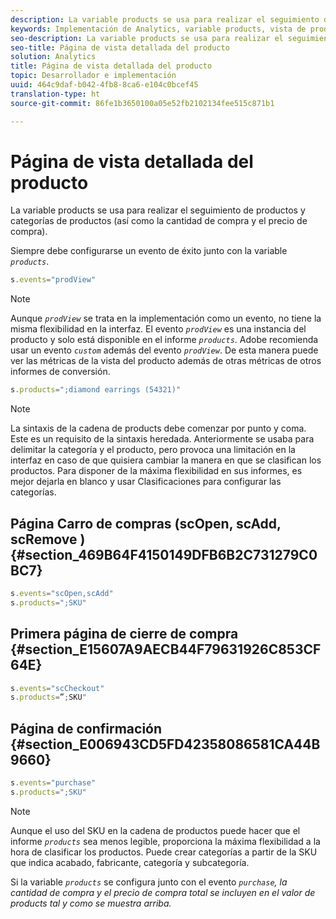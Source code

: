 ```yaml
---
description: La variable products se usa para realizar el seguimiento de productos y categorías de productos (así como la cantidad de compra y el precio de compra).
keywords: Implementación de Analytics, variable products, vista de producto, evento de éxito
seo-description: La variable products se usa para realizar el seguimiento de productos y categorías de productos (así como la cantidad de compra y el precio de compra).
seo-title: Página de vista detallada del producto
solution: Analytics
title: Página de vista detallada del producto
topic: Desarrollador e implementación
uuid: 464c9daf-b042-4fb8-8ca6-e104c0bcef45
translation-type: ht
source-git-commit: 86fe1b3650100a05e52fb2102134fee515c871b1

---
```



# Página de vista detallada del producto

La variable products se usa para realizar el seguimiento de productos y categorías de productos (así como la cantidad de compra y el precio de compra).

Siempre debe configurarse un evento de éxito junto con la variable *`products`*.

```js
s.events="prodView"
```

>[!NOTE]
>
>Aunque *`prodView`* se trata en la implementación como un evento, no tiene la misma flexibilidad en la interfaz. El evento *`prodView`* es una instancia del producto y solo está disponible en el informe *`products`*. Adobe recomienda usar un evento *`custom`* además del evento *`prodView`*. De esta manera puede ver las métricas de la vista del producto además de otras métricas de otros informes de conversión.

```js
s.products=";diamond earrings (54321)"
```

>[!NOTE]
>
>La sintaxis de la cadena de products debe comenzar por punto y coma. Este es un requisito de la sintaxis heredada. Anteriormente se usaba para delimitar la categoría y el producto, pero provoca una limitación en la interfaz en caso de que quisiera cambiar la manera en que se clasifican los productos. Para disponer de la máxima flexibilidad en sus informes, es mejor dejarla en blanco y usar Clasificaciones para configurar las categorías.

## Página Carro de compras (scOpen, scAdd, scRemove ) {#section_469B64F4150149DFB6B2C731279C0BC7}

```js
s.events="scOpen,scAdd" 
s.products=";SKU" 
```

## Primera página de cierre de compra {#section_E15607A9AECB44F79631926C853CF64E}

```js
s.events="scCheckout" 
s.products=”;SKU" 
```

## Página de confirmación {#section_E006943CD5FD42358086581CA44B9660}

```js
s.events="purchase" 
s.products=";SKU" 
```

>[!NOTE]
>
>Aunque el uso del SKU en la cadena de productos puede hacer que el informe *`products`* sea menos legible, proporciona la máxima flexibilidad a la hora de clasificar los productos. Puede crear categorías a partir de la SKU que indica acabado, fabricante, categoría y subcategoría.

Si la variable *`products`* se configura junto con el evento *`purchase`, la cantidad de compra y el precio de compra total se incluyen en el valor de products tal y como se muestra arriba.*

